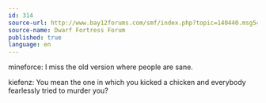 ```yaml
---
id: 314
source-url: http://www.bay12forums.com/smf/index.php?topic=140440.msg5465660#msg5465660
source-name: Dwarf Fortress Forum
published: true
language: en
---
```

mineforce: I miss the old version where people are sane.

kiefenz: You mean the one in which you kicked a chicken and everybody fearlessly tried to murder you?

